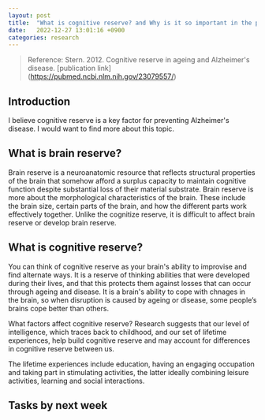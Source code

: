 ```yaml
---
layout: post
title:  "What is cognitive reserve? and Why is it so important in the prevention of Alzheimer's?"
date:   2022-12-27 13:01:16 +0900
categories: research
---
```


> Reference: Stern. 2012. Cognitive reserve in ageing and Alzheimer's disease. [publication link] (https://pubmed.ncbi.nlm.nih.gov/23079557/)

## Introduction

I believe cognitive reserve is a key factor for preventing Alzheimer's disease. I would want to find more about this topic. 

## What is brain reserve?
Brain reserve is a neuroanatomic resource that reflects structural properties of the brain that somehow afford a surplus capacity to maintain cognitive function despite substantial loss of their material substrate. Brain reserve is more about the morphological characteristics of the brain. These include the brain size, certain parts of the brain, and how the  different parts work effectively together. Unlike the cognitize reserve, it is difficult to affect brain reserve or develop brain reserve. 


## What is cognitive reserve?
You can think of cognitive reserve as your brain's ability to improvise and find alternate ways. It is a reserve of thinking abilities that were developed during their lives, and that this protects them against losses that can occur through ageing and disease. It is a brain's ability to cope with chnages in the brain, so when disruption is caused by ageing or disease, some people’s brains cope better than others. 

What factors affect cognitive reserve?
Research suggests that our level of intelligence, which traces back to childhood, and our set of lifetime experiences, help build cognitive reserve and may account for differences in cognitive reserve between us.

The lifetime experiences include education, having an engaging occupation and taking part in stimulating activities, the latter ideally combining leisure activities, learning and social interactions.


## Tasks by next week
